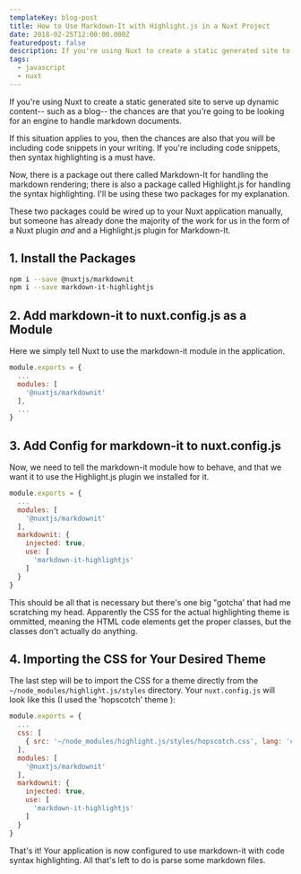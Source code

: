 ```yaml
---
templateKey: blog-post
title: How to Use Markdown-It with Highlight.js in a Nuxt Project
date: 2018-02-25T12:00:00.000Z
featuredpost: false
description: If you're using Nuxt to create a static generated site to serve up dynamic content-- such as a blog-- the chances are that you're going to be looking for an engine to handle markdown documents with syntax highlighting.
tags:
  - javascript
  - nuxt
---
```


If you're using Nuxt to create a static generated site to serve up dynamic content-- such as a blog-- the chances are that you're going to be looking for an engine to handle markdown documents.

If this situation applies to you, then the chances are also that you will be including code snippets in your writing. If you're including code snippets, then syntax highlighting is a must have.

Now, there is a package out there called Markdown-It for handling the markdown rendering; there is also a package called Highlight.js for handling the syntax highlighting. I'll be using these two packages for my explanation.

These two packages could be wired up to your Nuxt application manually, but someone has already done the majority of the work for us in the form of a Nuxt plugin _and_ and a Highlight.js plugin for Markdown-It.

## 1. Install the Packages

```bash
npm i --save @nuxtjs/markdownit
npm i --save markdown-it-highlightjs
```

## 2. Add markdown-it to nuxt.config.js as a Module

Here we simply tell Nuxt to use the markdown-it module in the application.

```js
module.exports = {
  ...
  modules: [
    '@nuxtjs/markdownit'
  ],
  ...
}
```

## 3. Add Config for markdown-it to nuxt.config.js

Now, we need to tell the markdown-it module how to behave, and that we want it to use the Highlight.js plugin we installed for it.

```js
module.exports = {
  ...
  modules: [
    '@nuxtjs/markdownit'
  ],
  markdownit: {
    injected: true,
    use: [
      'markdown-it-highlightjs'
    ]
  }
}
```

This should be all that is necessary but there's one big "gotcha' that had me scratching my head. Apparently the CSS for the actual highlighting theme is ommitted, meaning the HTML code elements get the proper classes, but the classes don't actually do anything.

## 4. Importing the CSS for Your Desired Theme

The last step will be to import the CSS for a theme directly from the `~/node_modules/highlight.js/styles` directory.
Your `nuxt.config.js` will look like this (I used the 'hopscotch' theme ):

```js
module.exports = {
  ...
  css: [
    { src: '~/node_modules/highlight.js/styles/hopscotch.css', lang: 'css' }
  ],
  modules: [
    '@nuxtjs/markdownit'
  ],
  markdownit: {
    injected: true,
    use: [
      'markdown-it-highlightjs'
    ]
  }
}
```

That's it! Your application is now configured to use markdown-it with code syntax highlighting. All that's left to do is parse some markdown files.
